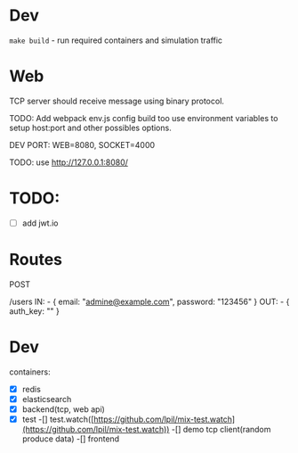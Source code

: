 # Dev

`make build` - run required containers and simulation traffic

# Web

TCP server should receive message using binary protocol.

TODO: Add webpack env.js config build too use environment variables
to setup host:port and other possibles options.

DEV PORT: WEB=8080, SOCKET=4000

TODO: use http://127.0.0.1:8080/


# TODO:

- [ ] add jwt.io


# Routes

POST

/users
  IN:
    - { email: "admine@example.com", password: "123456" }
  OUT:
    - { auth_key: "<key>" }

# Dev

containers:
  -[x] redis
  -[x] elasticsearch
  -[x] backend(tcp, web api)
  -[x] test
  -[] test.watch([https://github.com/lpil/mix-test.watch](https://github.com/lpil/mix-test.watch))
  -[] demo tcp client(random produce data)
  -[] frontend

